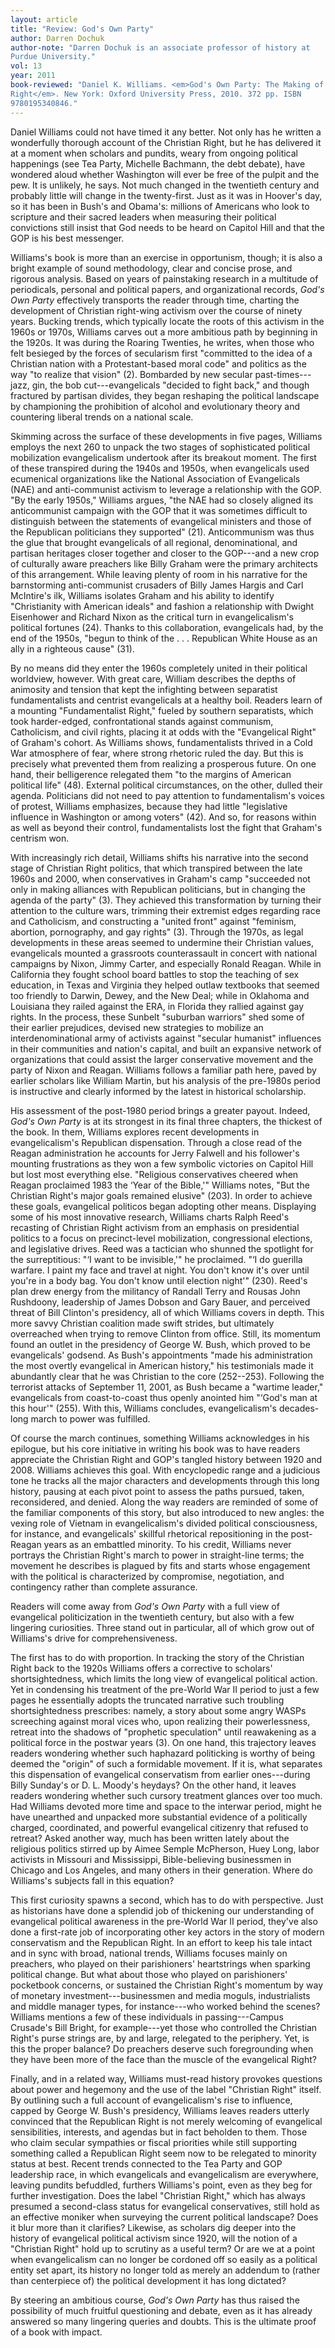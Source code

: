 ```yaml
---
layout: article
title: "Review: God's Own Party"
author: Darren Dochuk
author-note: "Darren Dochuk is an associate professor of history at
Purdue University."
vol: 13
year: 2011
book-reviewed: "Daniel K. Williams. <em>God's Own Party: The Making of the Christian
Right</em>. New York: Oxford University Press, 2010. 372 pp. ISBN
9780195340846."
---
```


Daniel Williams could not have timed it any better. Not only has he
written a wonderfully thorough account of the Christian Right, but he
has delivered it at a moment when scholars and pundits, weary from
ongoing political happenings (see Tea Party, Michelle Bachmann, the debt
debate), have wondered aloud whether Washington will ever be free of the
pulpit and the pew. It is unlikely, he says. Not much changed in the
twentieth century and probably little will change in the twenty-first.
Just as it was in Hoover's day, so it has been in Bush's and Obama's:
millions of Americans who look to scripture and their sacred leaders
when measuring their political convictions still insist that God needs
to be heard on Capitol Hill and that the GOP is his best messenger.

Williams's book is more than an exercise in opportunism, though; it is
also a bright example of sound methodology, clear and concise prose, and
rigorous analysis. Based on years of painstaking research in a multitude
of periodicals, personal and political papers, and organizational
records, *God's Own Party* effectively transports the reader through
time, charting the development of Christian right-wing activism over the
course of ninety years. Bucking trends, which typically locate the roots
of this activism in the 1960s or 1970s, Williams carves out a more
ambitious path by beginning in the 1920s. It was during the Roaring
Twenties, he writes, when those who felt besieged by the forces of
secularism first "committed to the idea of a Christian nation with a
Protestant-based moral code" and politics as the way "to realize that
vision" (2). Bombarded by new secular past-times---jazz, gin, the bob
cut---evangelicals "decided to fight back," and though fractured by
partisan divides, they began reshaping the political landscape by
championing the prohibition of alcohol and evolutionary theory and
countering liberal trends on a national scale.

Skimming across the surface of these developments in five pages,
Williams employs the next 260 to unpack the two stages of sophisticated
political mobilization evangelicalism undertook after its breakout
moment. The first of these transpired during the 1940s and 1950s, when
evangelicals used ecumenical organizations like the National Association
of Evangelicals (NAE) and anti-communist activism to leverage a
relationship with the GOP. "By the early 1950s," Williams argues, "the
NAE had so closely aligned its anticommunist campaign with the GOP that
it was sometimes difficult to distinguish between the statements of
evangelical ministers and those of the Republican politicians they
supported" (21). Anticommunism was thus the glue that brought
evangelicals of all regional, denominational, and partisan heritages
closer together and closer to the GOP---and a new crop of culturally aware
preachers like Billy Graham were the primary architects of this
arrangement. While leaving plenty of room in his narrative for the
barnstorming anti-communist crusaders of Billy James Hargis and Carl
McIntire's ilk, Williams isolates Graham and his ability to identify
"Christianity with American ideals" and fashion a relationship with
Dwight Eisenhower and Richard Nixon as the critical turn in
evangelicalism's political fortunes (24). Thanks to this collaboration,
evangelicals had, by the end of the 1950s, "begun to think of
the . . . Republican White House as an ally in a righteous cause" (31).

By no means did they enter the 1960s completely united in their
political worldview, however. With great care, William describes the
depths of animosity and tension that kept the infighting between
separatist fundamentalists and centrist evangelicals at a healthy boil.
Readers learn of a mounting "Fundamentalist Right," fueled by southern
separatists, which took harder-edged, confrontational stands against
communism, Catholicism, and civil rights, placing it at odds with the
"Evangelical Right" of Graham's cohort. As Williams shows,
fundamentalists thrived in a Cold War atmosphere of fear, where strong
rhetoric ruled the day. But this is precisely what prevented them from
realizing a prosperous future. On one hand, their belligerence relegated
them "to the margins of American political life" (48). External
political circumstances, on the other, dulled their agenda. Politicians
did not need to pay attention to fundamentalism's voices of protest,
Williams emphasizes, because they had little "legislative influence in
Washington or among voters" (42). And so, for reasons within as well as
beyond their control, fundamentalists lost the fight that Graham's
centrism won.

With increasingly rich detail, Williams shifts his narrative into the
second stage of Christian Right politics, that which transpired between
the late 1960s and 2000, when conservatives in Graham's camp "succeeded
not only in making alliances with Republican politicians, but in
changing the agenda of the party" (3). They achieved this transformation
by turning their attention to the culture wars, trimming their extremist
edges regarding race and Catholicism, and constructing a "united front"
against "feminism, abortion, pornography, and gay rights" (3). Through
the 1970s, as legal developments in these areas seemed to undermine
their Christian values, evangelicals mounted a grassroots counterassault
in concert with national campaigns by Nixon, Jimmy Carter, and
especially Ronald Reagan. While in California they fought school board
battles to stop the teaching of sex education, in Texas and Virginia
they helped outlaw textbooks that seemed too friendly to Darwin, Dewey,
and the New Deal; while in Oklahoma and Louisiana they railed against
the ERA, in Florida they rallied against gay rights. In the process,
these Sunbelt "suburban warriors" shed some of their earlier prejudices,
devised new strategies to mobilize an interdenominational army of
activists against "secular humanist" influences in their communities and
nation's capital, and built an expansive network of organizations that
could assist the larger conservative movement and the party of Nixon and
Reagan. Williams follows a familiar path here, paved by earlier scholars
like William Martin, but his analysis of the pre-1980s period is
instructive and clearly informed by the latest in historical
scholarship.

His assessment of the post-1980 period brings a greater payout. Indeed,
*God's Own Party* is at its strongest in its final three chapters, the
thickest of the book. In them, Williams explores recent developments in
evangelicalism's Republican dispensation. Through a close read of the
Reagan administration he accounts for Jerry Falwell and his follower's
mounting frustrations as they won a few symbolic victories on Capitol
Hill but lost most everything else. "Religious conservatives cheered
when Reagan proclaimed 1983 the ‘Year of the Bible,'" Williams notes,
"But the Christian Right's major goals remained elusive" (203). In order
to achieve these goals, evangelical politicos began adopting other
means. Displaying some of his most innovative research, Williams charts
Ralph Reed's recasting of Christian Right activism from an emphasis on
presidential politics to a focus on precinct-level mobilization,
congressional elections, and legislative drives. Reed was a tactician
who shunned the spotlight for the surreptitious: "‘I want to be
invisible,'" he proclaimed. "‘I do guerilla warfare. I paint my face and
travel at night. You don't know it's over until you're in a body bag.
You don't know until election night'" (230). Reed's plan drew energy
from the militancy of Randall Terry and Rousas John Rushdoony,
leadership of James Dobson and Gary Bauer, and perceived threat of Bill
Clinton's presidency, all of which Williams covers in depth. This more
savvy Christian coalition made swift strides, but ultimately overreached
when trying to remove Clinton from office. Still, its momentum found an
outlet in the presidency of George W. Bush, which proved to be
evangelicals' godsend. As Bush's appointments "made his administration
the most overtly evangelical in American history," his testimonials made
it abundantly clear that he was Christian to the core (252--253).
Following the terrorist attacks of September 11, 2001, as Bush became a
"wartime leader," evangelicals from coast-to-coast thus openly anointed
him "‘God's man at this hour'" (255). With this, Williams concludes,
evangelicalism's decades-long march to power was fulfilled.

Of course the march continues, something Williams acknowledges in his
epilogue, but his core initiative in writing his book was to have
readers appreciate the Christian Right and GOP's tangled history between
1920 and 2008. Williams achieves this goal. With encyclopedic range and
a judicious tone he tracks all the major characters and developments
through this long history, pausing at each pivot point to assess the
paths pursued, taken, reconsidered, and denied. Along the way readers
are reminded of some of the familiar components of this story, but also
introduced to new angles: the vexing role of Vietnam in evangelicalism's
divided political consciousness, for instance, and evangelicals'
skillful rhetorical repositioning in the post-Reagan years as an
embattled minority. To his credit, Williams never portrays the Christian
Right's march to power in straight-line terms; the movement he describes
is plagued by fits and starts whose engagement with the political is
characterized by compromise, negotiation, and contingency rather than
complete assurance.

Readers will come away from *God's Own Party* with a full view of
evangelical politicization in the twentieth century, but also with a few
lingering curiosities. Three stand out in particular, all of which grow
out of Williams's drive for comprehensiveness.

The first has to do with proportion. In tracking the story of the
Christian Right back to the 1920s Williams offers a corrective to
scholars' shortsightedness, which limits the long view of evangelical
political action. Yet in condensing his treatment of the pre-World War
II period to just a few pages he essentially adopts the truncated
narrative such troubling shortsightedness prescribes: namely, a story
about some angry WASPs screeching against moral vices who, upon
realizing their powerlessness, retreat into the shadows of "prophetic
speculation" until reawakening as a political force in the postwar years
(3). On one hand, this trajectory leaves readers wondering whether such
haphazard politicking is worthy of being deemed the "origin" of such a
formidable movement. If it is, what separates this dispensation of
evangelical conservatism from earlier ones---during Billy Sunday's or D.
L. Moody's heydays? On the other hand, it leaves readers wondering
whether such cursory treatment glances over too much. Had Williams
devoted more time and space to the interwar period, might he have
unearthed and unpacked more substantial evidence of a politically
charged, coordinated, and powerful evangelical citizenry that refused to
retreat? Asked another way, much has been written lately about the
religious politics stirred up by Aimee Semple McPherson, Huey Long,
labor activists in Missouri and Mississippi, Bible-believing businessmen
in Chicago and Los Angeles, and many others in their generation. Where
do Williams's subjects fall in this equation?

This first curiosity spawns a second, which has to do with perspective.
Just as historians have done a splendid job of thickening our
understanding of evangelical political awareness in the pre-World War II
period, they've also done a first-rate job of incorporating other key
actors in the story of modern conservatism and the Republican Right. In
an effort to keep his tale intact and in sync with broad, national
trends, Williams focuses mainly on preachers, who played on their
parishioners' heartstrings when sparking political change. But what
about those who played on parishioners' pocketbook concerns, or
sustained the Christian Right's momentum by way of monetary
investment---businessmen and media moguls, industrialists and middle
manager types, for instance---who worked behind the scenes? Williams
mentions a few of these individuals in passing---Campus Crusade's Bill
Bright, for example---yet those who controlled the Christian Right's purse
strings are, by and large, relegated to the periphery. Yet, is this the
proper balance? Do preachers deserve such foregrounding when they have
been more of the face than the muscle of the evangelical Right?

Finally, and in a related way, Williams must-read history provokes
questions about power and hegemony and the use of the label "Christian
Right" itself. By outlining such a full account of evangelicalism's rise
to influence, capped by George W. Bush's presidency, Williams leaves
readers utterly convinced that the Republican Right is not merely
welcoming of evangelical sensibilities, interests, and agendas but in
fact beholden to them. Those who claim secular sympathies or fiscal
priorities while still supporting something called a Republican Right
seem now to be relegated to minority status at best. Recent trends
connected to the Tea Party and GOP leadership race, in which
evangelicals and evangelicalism are everywhere, leaving pundits
befuddled, furthers Williams's point, even as they beg for further
investigation. Does the label "Christian Right," which has always
presumed a second-class status for evangelical conservatives, still hold
as an effective moniker when surveying the current political landscape?
Does it blur more than it clarifies? Likewise, as scholars dig deeper
into the history of evangelical political activism since 1920, will the
notion of a "Christian Right" hold up to scrutiny as a useful term? Or
are we at a point when evangelicalism can no longer be cordoned off so
easily as a political entity set apart, its history no longer told as
merely an addendum to (rather than centerpiece of) the political
development it has long dictated?

By steering an ambitious course, *God's Own Party* has thus raised the
possibility of much fruitful questioning and debate, even as it has
already answered so many lingering queries and doubts. This is the
ultimate proof of a book with impact.
